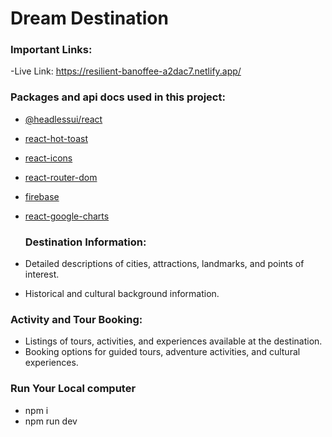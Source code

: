 # Dream Destination

### Important Links:

-Live Link: https://resilient-banoffee-a2dac7.netlify.app/


### Packages and api docs used in this project:

- [@headlessui/react](https://www.npmjs.com/package/@headlessui/react)
- [react-hot-toast](https://www.npmjs.com/package/react-hot-toast)
- [react-icons](https://www.npmjs.com/package/react-icons)
- [react-router-dom](https://www.npmjs.com/package/react-router-dom)
- [firebase](https://www.npmjs.com/package/firebase)
- [react-google-charts](https://www.npmjs.com/package/react-google-charts)
  ### Destination Information:

- Detailed descriptions of cities, attractions, landmarks, and points of interest.<br/>
- Historical and cultural background information.

### Activity and Tour Booking:

- Listings of tours, activities, and experiences available at the destination.
- Booking options for guided tours, adventure activities, and cultural experiences.

### Run Your Local computer 
- npm i
- npm run dev

